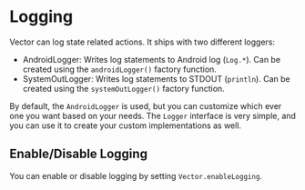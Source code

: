 # Logging

Vector can log state related actions. It ships with two different loggers:

* AndroidLogger: Writes log statements to Android log (`Log.*`). Can be created using the `androidLogger()` factory function.
* SystemOutLogger: Writes log statements to STDOUT (`println`). Can be created using the `systemOutLogger()` factory function.

By default, the `AndroidLogger` is used, but you can customize which ever one you want based on your needs. The `Logger` interface is very simple, and you can use it to create your custom implementations as well.

## Enable/Disable Logging

You can enable or disable logging by setting `Vector.enableLogging`.
